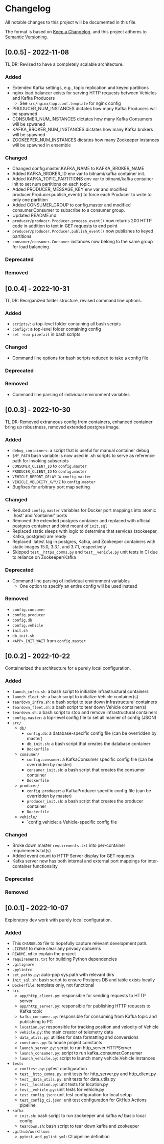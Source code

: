 # Changelog

All notable changes to this project will be documented in this file.

The format is based on [Keep a Changelog](https://keepachangelog.com/en/1.0.0/),
and this project adheres to [Semantic Versioning](https://semver.org/spec/v2.0.0.html).

## [0.0.5] - 2022-11-08

TL;DR: Revised to have a completely scalable architecture.

### Added

- Extended Kafka settings, e.g., topic replication and keyed partitions
- nginx load balancer exists for serving HTTP requests between Vehicles and Kafka Producers
    - See `src/nginx/app.conf.template` for nginx config
- PRODUCER_NUM_INSTANCES dictates how many Kafka Producers will be spawned
- CONSUMER_NUM_INSTANCES dictates how many Kafka Consumers will be spwaned
- KAFKA_BROKER_NUM_INSTANCES dictates how many Kafka brokers will be spawned
- ZOOKEEPER_NUM_INSTANCES dictates how many Zookeeper instances will be spawned in ensemble

### Changed

- Changed config.master.KAFKA_NAME to KAFKA_BROKER_NAME
- Added KAFKA_BROKER_ID env var to bitnami/kafka container init.
- Added KAFKA_TOPIC_PARTITIONS env var to bitnami/kafka container init to set num partitions on each topic.
- Added PRODUCER_MESSAGE_KEY env var and modified producer.Producer.publish_event() to force each Producer to write to only one partition
- Added CONSUMER_GROUP to config.master and modified consumer.Consumer to subscribe to a consumer group.
- Updated README.md
- `producer/producer.Producer.process_event()` now returns 200 HTTP code in addition to text in GET requests to end point
- `producer/producer.Producer.publish_event()` now publishes to keyed partitions
- `consumer/consumer.Consumer` instances now belong to the same group for load balancing

### Deprecated


### Removed



## [0.0.4] - 2022-10-31

TL;DR: Reorganized folder structure, revised command line options.

### Added

- `scripts/`: a top-level folder containing all bash scripts
- `config/`: a top-level folder containing config
- `set -euo pipefail` in bash scripts

### Changed

- Command line options for bash scripts reduced to take a config file

### Deprecated


### Removed

- Command line parsing of individual environment variables

## [0.0.3] - 2022-10-30

TL;DR: Removed extraneous config from containers, enhanced container bring up robustness, removed extended postgres image.

### Added

- `debug_containers`: a script that is useful for manual container debug
- `$MY_PATH` bash variable is now used in .sh scripts to serve as reference path for invoking subscripts
- `CONSUMER_CLIENT_ID` to `config.master`
- `PRODUCER_CLIENT_ID` to `config.master`
- `VEHICLE_REPORT_DELAY` to `config.master`
- `VEHICLE_VELOCITY_X/Y/Z` to `config.master`
- Bugfixes for arbitrary port map setting

### Changed

- Reduced `config.master` variables for Docker port mappings into atomic 'host' and 'container' ports
- Removed the extended postgres container and replaced with official postgres container and bind mount of `init.sql`
- Replaced static sleeps with logic to determine that services (zookeeper, Kafka, postgres) are ready
- Replaced :latest tag in postgres, Kafka, and Zookeeper containers with static images 15.0, 3.3.1, and 3.7.1, respectively
- Skipped `test__https_comms.py` and `test__vehicle.py` unit tests in CI due to reliance on Zookeeper/Kafka

### Deprecated

- Command line parsing of individual environment variables
    - One option to specify an entire config will be used instead

### Removed

- `config.consumer`
- `config.producer`
- `config.db`
- `config.vehicle`
- `init.sh`
- `db_init.sh`
- `<APP>_INIT_WAIT` from `config.master`

## [0.0.2] - 2022-10-22

Containerized the architecture for a purely local configuration.

### Added

- `launch_infra.sh`: a bash script to initialize infrastructural containers
- `launch_fleet.sh`: a bash script to initialize Vehicle container(s)
- `teardown_infra.sh`: a bash script to tear down infrastructural containers
- `teardown_fleet.sh`: a bash script to tear down Vehicle container(s)
- `teardown.sh`: a bash script to stop and remove infrastructural containers
- `config.master`: a top-level config file to set all manner of config (JSON)
- `src/`
    - `db/`
        - `config.db`: a database-specific config file (can be overridden by master)
        - `db_init.sh`: a bash script that creates the database container
        - `Dockerfile`
    - `consumer/`
        - `config.consumer`: a KafkaConsumer specific config file (can be overridden by master)
        - `consumer_init.sh`: a bash script that creates the consumer container
        - `Dockerfile`
    - `producer/`
        - `config.producer`: a KafkaProducer specific config file (can be overridden by master)
        - `producer_init.sh`: a bash script that creates the producer container
        - `Dockerfile`
    - `vehicle/`
        - `config.vehicle: a Vehicle-specific config file

### Changed

- Broke down master `requirements.txt` into per-container requirements.txt(s)
- Added event count to HTTP Server display for GET requests
- Kafka server now has both internal and external port mappings for inter-container functionality

### Deprecated

### Removed

## [0.0.1] - 2022-10-07

Exploratory dev work with purely local configuration.

### Added
- This `CHANGELOG` file to hopefully capture relevant development path.
- `LICENSE` to make clear any privacy concerns
- `README.md` to explain the project
- `requirements.txt` for building Python dependencies
- `.gitignore`
- `.pylintrc`
- `set_paths.py`: auto-pop sys.path with relevant dirs
- `init_sql.sh`: bash script to ensure Postgres DB and table exists locally
- `Dockerfile`: template only, not functional
- `src`
    - `app/http_client.py`: responsible for sending requests to HTTP server
    - `app/http_server.py`: responsible for publishing HTTP requests to Kafka topic
    - `kafka_consumer.py`: responsible for consuming from Kafka topic and publishing to PG
    - `location.py`: responsible for tracking position and velocity of Vehicle
    - `vehicle.py`: the main creator of telemetry data
    - `data_utils.py`: utilities for data formatting and conversions
    - `constants.py`: to house project constants
    - `launch_server.py`: script to run http_server.HTTPServer
    - `launch_consumer.py`: script to run kafka_consumer.Consumer
    - `launch_vehicle.py`: script to launch many vehicle.Vehicle instances
- `tests`
    - `conftest.py`: pytest configuration
    - `test__http_comms.py`: unit tests for http_server.py and http_client.py
    - `test__data_utils.py`: unit tests for data_utils.py
    - `test__location.py`: unit tests for location.py
    - `test__vehicle.py`: unit tests for vehicle.py
    - `test_config.json`: unit test configuration for local setup
    - `test_config_ci.json`: unit test configuration for GitHub Actions pipeline
- `kafka`
    - `init.sh`: bash script to run zookeeper and kafka w/ basic local config
    - `teardown.sh`: bash script to tear down kafka and zookeeper
- `.github/workflows`
    - `pytest_and_pylint.yml`: CI pipeline definition
